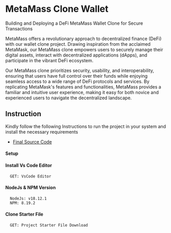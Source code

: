 # MetaMass Clone Wallet

Building and Deploying a DeFi MetaMass Wallet Clone for Secure Transactions

MetaMass offers a revolutionary approach to decentralized finance (DeFi) with our wallet clone project. Drawing inspiration from the acclaimed MetaMask, our MetaMass clone empowers users to securely manage their digital assets, interact with decentralized applications (dApps), and participate in the vibrant DeFi ecosystem.

Our MetaMass clone prioritizes security, usability, and interoperability, ensuring that users have full control over their funds while enjoying seamless access to a wide range of DeFi protocols and services. By replicating MetaMask's features and functionalities, MetaMass provides a familiar and intuitive user experience, making it easy for both novice and experienced users to navigate the decentralized landscape.


## Instruction

Kindly follow the following Instructions to run the project in your system and install the necessary requirements


- [Final Source Code]([https://www.theblockchaincoders.com/sourceCode/build-metamask-clone-chrome-extension-form-scratch](https://github.com/shubhbhakuni/Mini-Meta-Wallet/tree/main))

#### Setup 

#### Install Vs Code Editor

```https://code.visualstudio.com/download
  GET: VsCode Editor
```

#### NodeJs & NPM Version

```https://nodejs.org/en/download
  NodeJs: v18.12.1
  NPM: 8.19.2
```

#### Clone Starter File

```https://github.com/daulathussain/Airdrop-Crypto-Starter-File
  GET: Project Starter File Download
```

